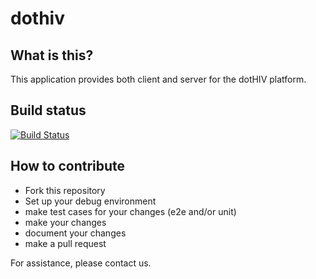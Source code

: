 dothiv
======

What is this?
-------------

This application provides both client and server for the dotHIV platform.

Build status
-------------

[![Build Status](https://secure.travis-ci.org/dothiv/dothiv.png)](http://travis-ci.org/dothiv/dothiv)

How to contribute
-----------------

* Fork this repository
* Set up your debug environment
* make test cases for your changes (e2e and/or unit)
* make your changes
* document your changes
* make a pull request

For assistance, please contact us.
